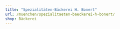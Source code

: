 ```yaml
---
title: "Spezialitäten-Bäckerei H. Bonert"
url: /muenchen/spezialitaeten-baeckerei-h-bonert/
shop: Bäckerei
---
```

